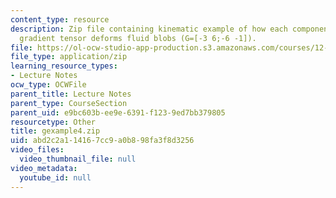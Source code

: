 ```yaml
---
content_type: resource
description: Zip file containing kinematic example of how each component of the velocity
  gradient tensor deforms fluid blobs (G=[-3 6;-6 -1]).
file: https://ol-ocw-studio-app-production.s3.amazonaws.com/courses/12-800-fluid-dynamics-of-the-atmosphere-and-ocean-fall-2004/abd2c2a114167cc9a0b898fa3f8d3256_gexample4.zip
file_type: application/zip
learning_resource_types:
- Lecture Notes
ocw_type: OCWFile
parent_title: Lecture Notes
parent_type: CourseSection
parent_uid: e9bc603b-ee9e-6391-f123-9ed7bb379805
resourcetype: Other
title: gexample4.zip
uid: abd2c2a1-1416-7cc9-a0b8-98fa3f8d3256
video_files:
  video_thumbnail_file: null
video_metadata:
  youtube_id: null
---
```

